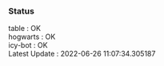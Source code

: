 ### Status


table : OK  
hogwarts : OK  
icy-bot : OK  
Latest Update : 2022-06-26 11:07:34.305187
